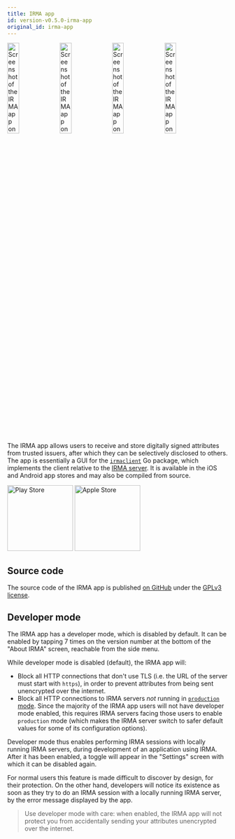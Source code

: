 ```yaml
---
title: IRMA app
id: version-v0.5.0-irma-app
original_id: irma-app
---
```


<style>
img.badge {
  max-width: 15em;
  display: inline;
  margin-left: unset;
  margin-right: unset;
}
img.screenshot {
  max-width: 23%;
  width: 23%;
  display: inline;
  margin: 0;
  padding: 0;
}
</style>

<img src="assets/irmamobile/ios_pin.png" class="screenshot" alt="Screenshot of the IRMA app on iOS, showing the PIN screen" />
<img src="assets/irmamobile/android_wallet.png" class="screenshot" alt="Screenshot of the IRMA app on Android, showing the wallet screen with three cards" />
<img src="assets/irmamobile/ios_wallet_expanded.png" class="screenshot" alt="Screenshot of the IRMA app on iOS, showing the wallet screen with a card expanded" />
<img src="assets/irmamobile/android_disclosure.png" class="screenshot" alt="Screenshot of the IRMA app on Android, showing the data disclosure screen" />

The IRMA app allows users to receive and store digitally signed attributes from trusted issuers, after which they can be selectively disclosed to others. The app is essentially a GUI for the [`irmaclient`](https://github.com/privacybydesign/irmago/tree/master/irmaclient) Go package, which implements the client relative to the [IRMA server](irma-server.md). It is available in the iOS and Android app stores and may also be compiled from source.

<a href="https://play.google.com/store/apps/details?id=org.irmacard.cardemu" target="_blank"><img src="assets/google-play-badge.png" alt="Play Store" class="badge" width="150"></a>
<a href="https://itunes.apple.com/nl/app/irma-authentication/id1294092994" target="_blank"><img src="assets/app-store-badge.png" alt="Apple Store" class="badge" width="150"></a>

## Source code

The source code of the IRMA app is published [on GitHub](https://github.com/privacybydesign/irmamobile/) under the [GPLv3 license](https://www.gnu.org/licenses/gpl-3.0.en.html).

## Developer mode

The IRMA app has a developer mode, which is disabled by default. It can be enabled by tapping 7 times on the version number at the bottom of the "About IRMA" screen, reachable from the side menu.

While developer mode is disabled (default), the IRMA app will:
- Block all HTTP connections that don't use TLS (i.e. the URL of the server must start with `https`), in order to prevent attributes from being sent unencrypted over the internet.
- Block all HTTP connections to IRMA servers *not* running in [`production` mode](irma-server.md#production-mode). Since the majority of the IRMA app users will not have developer mode enabled, this requires IRMA servers facing those users to enable `production` mode (which makes the IRMA server switch to safer default values for some of its configuration options).

Developer mode thus enables performing IRMA sessions with locally running IRMA servers, during development of an application using IRMA. After it has been enabled, a toggle will appear in the "Settings" screen with which it can be disabled again.

For normal users this feature is made difficult to discover by design, for their protection. On the other hand, developers will notice its existence as soon as they try to do an IRMA session with a locally running IRMA server, by the error message displayed by the app.

> Use developer mode with care: when enabled, the IRMA app will not protect you from accidentally sending your attributes unencrypted over the internet.
